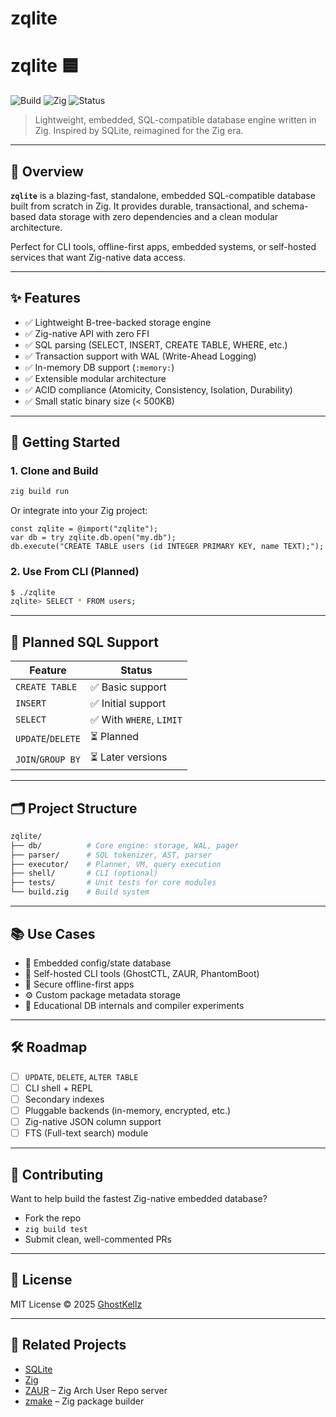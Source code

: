# zqlite 
# zqlite 🟦

![Build](https://img.shields.io/github/actions/workflow/status/ghostkellz/zqlite/ci.yml?style=flat-square)
![Zig](https://img.shields.io/badge/zig-0.15.0+-f7a41d?style=flat-square)
![Status](https://img.shields.io/badge/status-alpha-orange?style=flat-square)

> Lightweight, embedded, SQL-compatible database engine written in Zig. Inspired by SQLite, reimagined for the Zig era.

---

## 🧠 Overview

**`zqlite`** is a blazing-fast, standalone, embedded SQL-compatible database built from scratch in Zig.
It provides durable, transactional, and schema-based data storage with zero dependencies and a clean modular architecture.

Perfect for CLI tools, offline-first apps, embedded systems, or self-hosted services that want Zig-native data access.

---

## ✨ Features

* ✅ Lightweight B-tree-backed storage engine
* ✅ Zig-native API with zero FFI
* ✅ SQL parsing (SELECT, INSERT, CREATE TABLE, WHERE, etc.)
* ✅ Transaction support with WAL (Write-Ahead Logging)
* ✅ In-memory DB support (`:memory:`)
* ✅ Extensible modular architecture
* ✅ ACID compliance (Atomicity, Consistency, Isolation, Durability)
* ✅ Small static binary size (< 500KB)

---

## 🚀 Getting Started

### 1. Clone and Build

```bash
zig build run
```

Or integrate into your Zig project:

```zig
const zqlite = @import("zqlite");
var db = try zqlite.db.open("my.db");
db.execute("CREATE TABLE users (id INTEGER PRIMARY KEY, name TEXT);");
```

### 2. Use From CLI (Planned)

```bash
$ ./zqlite
zqlite> SELECT * FROM users;
```

---

## 🔧 Planned SQL Support

| Feature           | Status                  |
| ----------------- | ----------------------- |
| `CREATE TABLE`    | ✅ Basic support         |
| `INSERT`          | ✅ Initial support       |
| `SELECT`          | ✅ With `WHERE`, `LIMIT` |
| `UPDATE`/`DELETE` | ⏳ Planned               |
| `JOIN`/`GROUP BY` | ⏳ Later versions        |

---

## 🗂️ Project Structure

```bash
zqlite/
├── db/          # Core engine: storage, WAL, pager
├── parser/      # SQL tokenizer, AST, parser
├── executor/    # Planner, VM, query execution
├── shell/       # CLI (optional)
├── tests/       # Unit tests for core modules
└── build.zig    # Build system
```

---

## 📚 Use Cases

* 🔧 Embedded config/state database
* 🐧 Self-hosted CLI tools (GhostCTL, ZAUR, PhantomBoot)
* 🔐 Secure offline-first apps
* ⚙️ Custom package metadata storage
* 🧪 Educational DB internals and compiler experiments

---

## 🛠️ Roadmap

* [ ] `UPDATE`, `DELETE`, `ALTER TABLE`
* [ ] CLI shell + REPL
* [ ] Secondary indexes
* [ ] Pluggable backends (in-memory, encrypted, etc.)
* [ ] Zig-native JSON column support
* [ ] FTS (Full-text search) module

---

## 🤝 Contributing

Want to help build the fastest Zig-native embedded database?

* Fork the repo
* `zig build test`
* Submit clean, well-commented PRs

---

## 📜 License

MIT License © 2025 [GhostKellz](https://github.com/ghostkellz)

---

## 🔗 Related Projects

* [SQLite](https://sqlite.org)
* [Zig](https://ziglang.org)
* [ZAUR](https://github.com/ghostkellz/zaur) – Zig Arch User Repo server
* [zmake](https://github.com/ghostkellz/zmake) – Zig package builder


